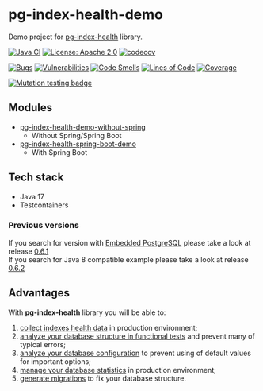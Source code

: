 # pg-index-health-demo

Demo project for [pg-index-health](https://github.com/mfvanek/pg-index-health) library.

[![Java CI](https://github.com/mfvanek/pg-index-health-demo/workflows/Java%20CI/badge.svg)](https://github.com/mfvanek/pg-index-health-demo/actions "Java CI")
[![License: Apache 2.0](https://img.shields.io/badge/License-Apache%202.0-blue.svg)](https://github.com/mfvanek/pg-index-health-demo/blob/master/LICENSE "Apache License 2.0")
[![codecov](https://codecov.io/gh/mfvanek/pg-index-health-demo/branch/master/graph/badge.svg?token=TA13I5NCK4)](https://codecov.io/gh/mfvanek/pg-index-health-demo)

[![Bugs](https://sonarcloud.io/api/project_badges/measure?project=mfvanek_pg-index-health-demo&metric=bugs)](https://sonarcloud.io/summary/new_code?id=mfvanek_pg-index-health-demo)
[![Vulnerabilities](https://sonarcloud.io/api/project_badges/measure?project=mfvanek_pg-index-health-demo&metric=vulnerabilities)](https://sonarcloud.io/summary/new_code?id=mfvanek_pg-index-health-demo)
[![Code Smells](https://sonarcloud.io/api/project_badges/measure?project=mfvanek_pg-index-health-demo&metric=code_smells)](https://sonarcloud.io/summary/new_code?id=mfvanek_pg-index-health-demo)
[![Lines of Code](https://sonarcloud.io/api/project_badges/measure?project=mfvanek_pg-index-health-demo&metric=ncloc)](https://sonarcloud.io/summary/new_code?id=mfvanek_pg-index-health-demo)
[![Coverage](https://sonarcloud.io/api/project_badges/measure?project=mfvanek_pg-index-health-demo&metric=coverage)](https://sonarcloud.io/summary/new_code?id=mfvanek_pg-index-health-demo)

[![Mutation testing badge](https://img.shields.io/endpoint?style=flat&url=https%3A%2F%2Fbadge-api.stryker-mutator.io%2Fgithub.com%2Fmfvanek%2Fpg-index-health-demo%2Fmaster)](https://dashboard.stryker-mutator.io/reports/github.com/mfvanek/pg-index-health-demo/master)

## Modules

* [pg-index-health-demo-without-spring](pg-index-health-demo-without-spring)
  * Without Spring/Spring Boot
* [pg-index-health-spring-boot-demo](pg-index-health-spring-boot-demo)
  * With Spring Boot

## Tech stack

* Java 17
* Testcontainers

### Previous versions

If you search for version with [Embedded PostgreSQL](https://github.com/mfvanek/pg-index-health-demo/blob/4269907dc3e5be92fbe90346755bd107260c0c55/src/main/java/io/github/mfvanek/pg/index/health/demo/DemoApp.java#L28)
please take a look at release [0.6.1](https://github.com/mfvanek/pg-index-health-demo/releases/tag/v.0.6.1)  
If you search for Java 8 compatible example please take a look at release [0.6.2](https://github.com/mfvanek/pg-index-health-demo/releases/tag/v.0.6.2)

## Advantages

With **pg-index-health** library you will be able to:
1. [collect indexes health data](https://github.com/mfvanek/pg-index-health-demo/blob/master/src/main/java/io/github/mfvanek/pg/index/health/demo/DemoApp.java) in production environment;
2. [analyze your database structure in functional tests](https://github.com/mfvanek/pg-index-health-demo/blob/master/src/test/java/io/github/mfvanek/pg/index/health/demo/IndexesMaintenanceTest.java) and prevent many of typical errors;
3. [analyze your database configuration](https://github.com/mfvanek/pg-index-health-demo/blob/master/src/main/java/io/github/mfvanek/pg/index/health/demo/ConfigurationDemoApp.java) to prevent using of default values for important options;
4. [manage your database statistics](https://github.com/mfvanek/pg-index-health-demo/blob/master/src/main/java/io/github/mfvanek/pg/index/health/demo/StatisticsDemoApp.java) in production environment;
5. [generate migrations](https://github.com/mfvanek/pg-index-health-demo/blob/master/src/main/java/io/github/mfvanek/pg/index/health/demo/DemoApp.java) to fix your database structure.
